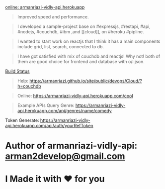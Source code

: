 
[online: armanriazi-vidly-api.herokuapp](https://armanriazi-vidly-api.herokuapp.com/)

> Improved speed and performance.

> I developed a sample-project base on #expressjs, #restapi, #api, #nodejs, #couchdb, #ibm ,and [[cloud]], on #heroku #pipline.

> I wanted to start work on reactjs that I think it has a main components include grid, list, search, connected to db. 

> I have got satisfied with mix of couchdb and reactjs! Why not! both of them are good choice for frontend and database with o/i json.

[Build Status](https://drive.google.com/file/d/1ziS-besHSobHOmJ1v5SzMvVkqZrmbd8R/view?usp=sharing)


> Help: https://armanriazi.github.io/site/public/devops/Cloud/?h=couchdb

> Online: https://armanriazi-vidly-api.herokuapp.com/cool

> Example APIs
Query Genre: https://armanriazi-vidly-api.herokuapp.com/api/genres/name/comedy

Token Generate: https://armanriazi-vidly-api.herokuapp.com/api/auth/yourRefToken

# Author of armanriazi-vidly-api: arman2develop@gmail.com

# I Made it with ❤️ for you

